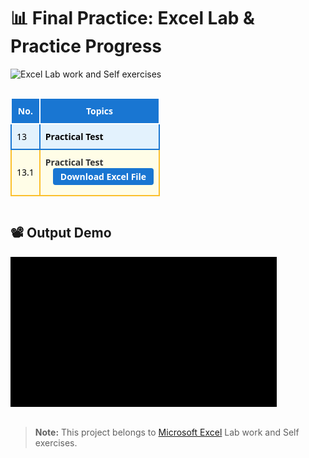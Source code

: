 # 📊 Final Practice: Excel Lab & Practice Progress

<img src="https://img.shields.io/badge/Lab%20work%20and%20Self%20exercises-%23ffff76?logo=google%20sheets&label=Excel" alt="Excel Lab work and Self exercises">
<hr style="background:transparent;">

<table style="width:100%;border-collapse:collapse;font-family:'cascadia code', 'Segoe UI',Arial,sans-serif;">
  <thead>
    <tr style="background:#1976d2;color:#fff;">
      <th style="padding:10px 8px;border:2px solid #fff;background:#1976d2;">No.</th>
      <th style="padding:10px 8px;border:2px solid #fff;background:#1976d2;">Topics</th>
    </tr>
  </thead>
  <tbody>
    <tr style="background:#e3f2fd;color:#000;">
      <td style="padding:10px 8px;border:2px solid #1976d2;">13</td>
      <td style="padding:10px 8px;border:2px solid #1976d2;">
        <b>Practical Test</b>
      </td>
    </tr>
    <tr style="background:#fffde7; color:#000;">
      <td style="padding:10px 8px;border:2px solid #fbc02d;">13.1</td>
      <td style="padding:10px 8px;border:2px solid #fbc02d;">
        <span style="font-weight:bold; color:#333;">
          Practical Test
        </span>
        <div style="margin-bottom:6px;">
          <a href="https://github.com/Prath-code/Ms_Excel_Final-Practical-Exam/releases/download/Ms_Excel/Prath_ExcelDashboard.xlsx" style="display:inline-block;margin-left:12px;padding:4px 12px;background:#1976d2;color:#fff;border-radius:4px;text-decoration:none;font-weight:bold;">Download Excel File</a>
        </div>
      </td>
    </tr>
  </tbody>
</table>

<hr style="background:transparent;">

## 📽️ Output Demo

[![Output Demo](output/output.gif)](output/output.gif)

<hr style="background:transparent;">

> **Note:** This project belongs to [Microsoft Excel](https://github.com/Prath-code/Ms_Excel_Practice) Lab work and Self exercises.
